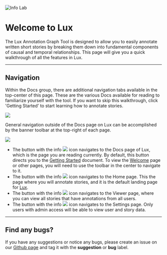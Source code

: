 ![](./assets/images/infolab.png "Info Lab") 
# Welcome to Lux

The Lux Annotation Graph Tool is designed to allow you to easily annotate written short stories by breaking them down into fundamental components of causal and temporal relationships. This page will give you a quick walkthrough of all the features in Lux. 

---
## Navigation

Within the Docs group, there are additional navigation tabs available in the top-center of this page. These are the various Docs available for reading to familiarize yourself with the tool. If you want to skip this walkthrough, click 'Getting Started' to start learning how to annotate stories.

![](./assets/images/docstoolbar.png#medium)

General navigation outside of the Docs page on Lux can be accomplished by the banner toolbar at the top-right of each page.

![](./assets/images/toolbar.png#large)


* The button with the info ![](./assets/images/infoicon.png#inline) icon navigates to the Docs page of Lux, which is the page you are reading currently. By default, this button directs you to the [Getting Started](./docs/GettingStarted) document. To view the [Welcome](./docs/Welcome) page or other pages, you will need to use the toolbar in the center to navigate to it.
* The button with the info ![](./assets/images/homeicon.png#inline) icon navigates to the Home page. This the page where you will annotate stories, and it is the default landing page for [Lux](./). 
* The button with the info ![](./assets/images/viewericon.png#inline) icon navigates to the Viewer page, where you can view all stories that have annotations from all users.
* The button with the info ![](./assets/images/settingsicon.png#inline) icon navigates to the Settings page. Only users with admin access will be able to view user and story data.

---
## Find any bugs?

If you have any suggestions or notice any bugs, please create an issue on our [Github page](https://github.com/Scuwr/Lux/issues) and tag it with the **suggestion** or **bug** label.
